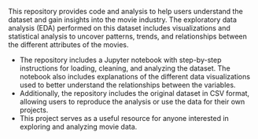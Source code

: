 This repository provides code and analysis to help users understand the dataset and gain insights into the movie industry. The exploratory data analysis (EDA) performed on this dataset includes visualizations and statistical analysis to uncover patterns, trends, and relationships between the different attributes of the movies.
- The repository includes a Jupyter notebook with step-by-step instructions for loading, cleaning, and analyzing the dataset. The notebook also includes explanations of the different data visualizations used to better understand the relationships between the variables.
- Additionally, the repository includes the original dataset in CSV format, allowing users to reproduce the analysis or use the data for their own projects.
- This project serves as a useful resource for anyone interested in exploring and analyzing movie data.
